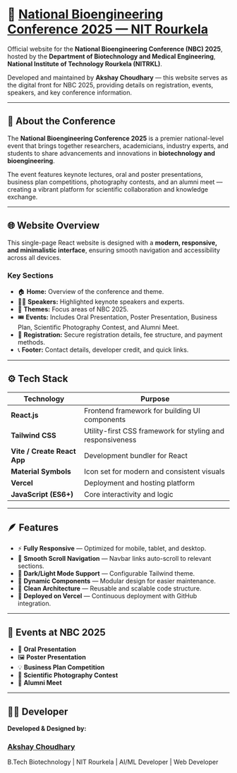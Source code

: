 # 🌿 [National Bioengineering Conference 2025 — NIT Rourkela](https://www.bioengineeringconference.in/)

Official website for the **National Bioengineering Conference (NBC) 2025**, hosted by the **Department of Biotechnology and Medical Engineering**, **National Institute of Technology Rourkela (NITRKL)**.

Developed and maintained by **Akshay Choudhary** — this website serves as the digital front for NBC 2025, providing details on registration, events, speakers, and key conference information.

---

## 🧬 About the Conference

The **National Bioengineering Conference 2025** is a premier national-level event that brings together researchers, academicians, industry experts, and students to share advancements and innovations in **biotechnology and bioengineering**.  

The event features keynote lectures, oral and poster presentations, business plan competitions, photography contests, and an alumni meet — creating a vibrant platform for scientific collaboration and knowledge exchange.

---

## 🌐 Website Overview

This single-page React website is designed with a **modern, responsive, and minimalistic interface**, ensuring smooth navigation and accessibility across all devices.

### Key Sections
- 🏠 **Home:** Overview of the conference and theme.  
- 🧑‍🔬 **Speakers:** Highlighted keynote speakers and experts.  
- 🧭 **Themes:** Focus areas of NBC 2025.  
- 🎟️ **Events:** Includes Oral Presentation, Poster Presentation, Business Plan, Scientific Photography Contest, and Alumni Meet.  
- 📝 **Registration:** Secure registration details, fee structure, and payment methods.  
- 📞 **Footer:** Contact details, developer credit, and quick links.

---

## ⚙️ Tech Stack

| Technology | Purpose |
|-------------|----------|
| **React.js** | Frontend framework for building UI components |
| **Tailwind CSS** | Utility-first CSS framework for styling and responsiveness |
| **Vite / Create React App** | Development bundler for React |
| **Material Symbols** | Icon set for modern and consistent visuals |
| **Vercel** | Deployment and hosting platform |
| **JavaScript (ES6+)** | Core interactivity and logic |

---

## 🪶 Features

- ⚡ **Fully Responsive** — Optimized for mobile, tablet, and desktop.  
- 🎯 **Smooth Scroll Navigation** — Navbar links auto-scroll to relevant sections.  
- 🌙 **Dark/Light Mode Support** — Configurable Tailwind theme.  
- 💬 **Dynamic Components** — Modular design for easier maintenance.  
- 🧠 **Clean Architecture** — Reusable and scalable code structure.  
- 🚀 **Deployed on Vercel** — Continuous deployment with GitHub integration.

---

## 🧩 Events at NBC 2025

- 🎤 **Oral Presentation**  
- 🖼️ **Poster Presentation**  
- 💡 **Business Plan Competition**  
- 📸 **Scientific Photography Contest**  
- 🤝 **Alumni Meet**

---

## 🧑‍💻 Developer

**Developed & Designed by:**  
### [Akshay Choudhary](https://github.com/Akshay9715)  
B.Tech Biotechnology | NIT Rourkela | AI/ML Developer | Web Developer  
